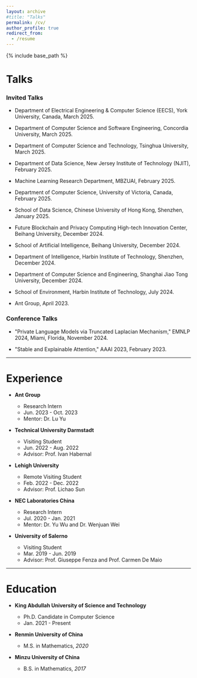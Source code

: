 ```yaml
---
layout: archive
#title: "Talks"
permalink: /cv/
author_profile: true
redirect_from:
  - /resume
---
```


{% include base_path %}


Talks
======

### Invited Talks

* Department of Electrical Engineering & Computer Science (EECS), York University, Canada, March 2025.

* Department of Computer Science and Software Engineering, Concordia University, March 2025.

* Department of Computer Science and Technology, Tsinghua University, March 2025.

* Department of Data Science, New Jersey Institute of Technology (NJIT), February 2025.

* Machine Learning Research Department, MBZUAI, February 2025.

* Department of Computer Science, University of Victoria, Canada, February 2025.

* School of Data Science, Chinese University of Hong Kong, Shenzhen, January 2025.

* Future Blockchain and Privacy Computing High-tech Innovation Center, Beihang University, December 2024.

* School of Artificial Intelligence, Beihang University, December 2024.

* Department of Intelligence, Harbin Institute of Technology, Shenzhen, December 2024.

* Department of Computer Science and Engineering, Shanghai Jiao Tong University, December 2024.

* School of Environment, Harbin Institute of Technology, July 2024.

* Ant Group, April 2023.

### Conference Talks

* "Private Language Models via Truncated Laplacian Mechanism," EMNLP 2024, Miami, Florida, November 2024.

* "Stable and Explainable Attention," AAAI 2023, February 2023.

<hr />


Experience
======
* <b>Ant Group</b>
  * Research Intern
  * Jun. 2023 - Oct. 2023
  * Mentor: Dr. Lu Yu

* <b>Technical University Darmstadt</b>
  * Visiting Student
  * Jun. 2022 - Aug. 2022
  * Advisor: Prof. Ivan Habernal

* <b>Lehigh University</b>
  * Remote Visiting Student
  * Feb. 2022 - Dec. 2022
  * Advisor: Prof. Lichao Sun

* <b>NEC Laboratories China</b>
  * Research Intern
  * Jul. 2020 - Jan. 2021
  * Mentor: Dr. Yu Wu and  Dr. Wenjuan Wei

* <b>University of Salerno</b>
  * Visiting Student
  * Mar. 2019 - Jun. 2019
  * Advisor: Prof. Giuseppe Fenza and Prof. Carmen De Maio

<hr />

Education
======
* <b>King Abdullah University of Science and Technology</b>
  * Ph.D. Candidate in Computer Science
  * Jan. 2021 - Present

* <b>Renmin University of China</b>
  * M.S. in Mathematics, <i>2020</i>

* <b>Minzu University of China</b>
  * B.S. in Mathematics, <i>2017</i>
